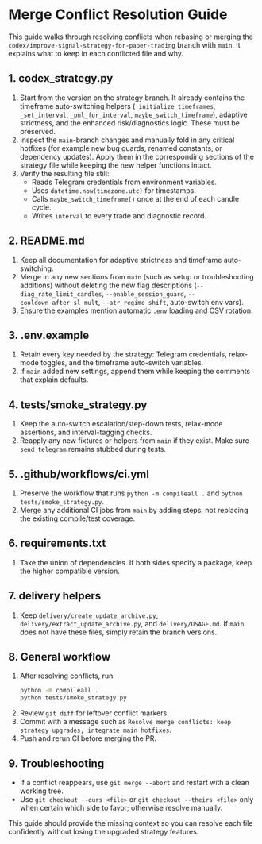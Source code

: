 # Merge Conflict Resolution Guide

This guide walks through resolving conflicts when rebasing or merging the
`codex/improve-signal-strategy-for-paper-trading` branch with `main`.
It explains what to keep in each conflicted file and why.

## 1. codex_strategy.py

1. Start from the version on the strategy branch. It already contains the
   timeframe auto-switching helpers (`_initialize_timeframes`, `_set_interval`,
   `_pnl_for_interval`, `maybe_switch_timeframe`), adaptive strictness, and the
   enhanced risk/diagnostics logic. These must be preserved.
2. Inspect the `main`-branch changes and manually fold in any critical hotfixes
   (for example new bug guards, renamed constants, or dependency updates).
   Apply them in the corresponding sections of the strategy file while keeping
   the new helper functions intact.
3. Verify the resulting file still:
   - Reads Telegram credentials from environment variables.
   - Uses `datetime.now(timezone.utc)` for timestamps.
   - Calls `maybe_switch_timeframe()` once at the end of each candle cycle.
   - Writes `interval` to every trade and diagnostic record.

## 2. README.md

1. Keep all documentation for adaptive strictness and timeframe auto-switching.
2. Merge in any new sections from `main` (such as setup or troubleshooting
   additions) without deleting the new flag descriptions
   (`--diag_rate_limit_candles`, `--enable_session_guard`,
   `--cooldown_after_sl_mult`, `--atr_regime_shift`, auto-switch env vars).
3. Ensure the examples mention automatic `.env` loading and CSV rotation.

## 3. .env.example

1. Retain every key needed by the strategy: Telegram credentials, relax-mode
   toggles, and the timeframe auto-switch variables.
2. If `main` added new settings, append them while keeping the comments that
   explain defaults.

## 4. tests/smoke_strategy.py

1. Keep the auto-switch escalation/step-down tests, relax-mode assertions, and
   interval-tagging checks.
2. Reapply any new fixtures or helpers from `main` if they exist. Make sure
   `send_telegram` remains stubbed during tests.

## 5. .github/workflows/ci.yml

1. Preserve the workflow that runs `python -m compileall .` and
   `python tests/smoke_strategy.py`.
2. Merge any additional CI jobs from `main` by adding steps, not replacing the
   existing compile/test coverage.

## 6. requirements.txt

1. Take the union of dependencies. If both sides specify a package, keep the
   higher compatible version.

## 7. delivery helpers

1. Keep `delivery/create_update_archive.py`, `delivery/extract_update_archive.py`,
   and `delivery/USAGE.md`. If `main` does not have these files, simply retain
   the branch versions.

## 8. General workflow

1. After resolving conflicts, run:
   ```bash
   python -m compileall .
   python tests/smoke_strategy.py
   ```
2. Review `git diff` for leftover conflict markers.
3. Commit with a message such as
   `Resolve merge conflicts: keep strategy upgrades, integrate main hotfixes`.
4. Push and rerun CI before merging the PR.

## 9. Troubleshooting

- If a conflict reappears, use `git merge --abort` and restart with a clean
  working tree.
- Use `git checkout --ours <file>` or `git checkout --theirs <file>` only when
  certain which side to favor; otherwise resolve manually.

This guide should provide the missing context so you can resolve each file
confidently without losing the upgraded strategy features.
